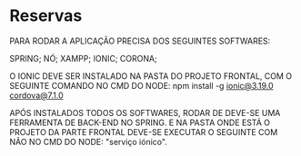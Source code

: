 # Reservas
PARA RODAR A APLICAÇÃO PRECISA DOS SEGUINTES SOFTWARES:

SPRING;
NÓ;
XAMPP;
IONIC;
CORONA;


O IONIC DEVE SER INSTALADO NA PASTA DO PROJETO FRONTAL, COM O SEGUINTE COMANDO NO CMD DO NODE: 
npm install -g ionic@3.19.0 cordova@7.1.0

APÓS INSTALADOS TODOS OS SOFTWARES, RODAR DE DEVE-SE UMA FERRAMENTA DE BACK-END NO SPRING.
E NA PASTA ONDE ESTÁ O PROJETO DA PARTE FRONTAL DEVE-SE EXECUTAR O SEGUINTE COM NÃO NO CMD DO NODE: "serviço iónico".
